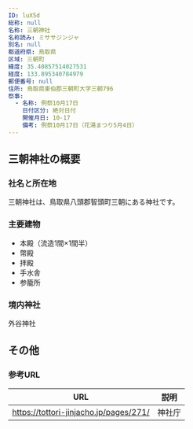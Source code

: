 ```yaml
---
ID: luX5d
総称: null
名称: 三朝神社
名称読み: ミササジンジャ
別名: null
都道府県: 鳥取県
区域: 三朝町
緯度: 35.40857514027531
経度: 133.895340784979
郵便番号: null
住所: 鳥取県東伯郡三朝町大字三朝796
祭事:
  - 名称: 例祭10月17日
    日付区分: 絶対日付
    開催月日: 10-17
    備考: 例祭10月17日（花湯まつり5月4日）
---
```


## 三朝神社の概要

### 社名と所在地

三朝神社は、鳥取県八頭郡智頭町三朝にある神社です。

### 主要建物

- 本殿（流造1間×1間半）
- 幣殿
- 拝殿
- 手水舎
- 参籠所

### 境内神社

外谷神社

## その他

### 参考URL

| URL                                    | 説明   |
| -------------------------------------- | ------ |
| https://tottori-jinjacho.jp/pages/271/ | 神社庁 |
